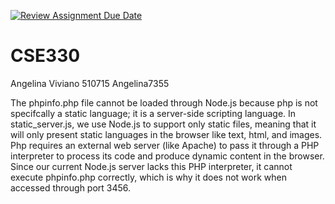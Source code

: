 [![Review Assignment Due Date](https://classroom.github.com/assets/deadline-readme-button-22041afd0340ce965d47ae6ef1cefeee28c7c493a6346c4f15d667ab976d596c.svg)](https://classroom.github.com/a/RP1xU1WZ)
# CSE330
Angelina Viviano 510715 Angelina7355

The phpinfo.php file cannot be loaded through Node.js because php is not specifcally a static language; it is a server-side scripting language. In static_server.js, we use Node.js to support only static files, meaning that it will only present static languages in the browser like text, html, and images. Php requires an external web server (like Apache) to pass it through a PHP interpreter to process its code and produce dynamic content in the browser. Since our current Node.js server lacks this PHP interpreter, it cannot execute phpinfo.php correctly, which is why it does not work when accessed through port 3456.